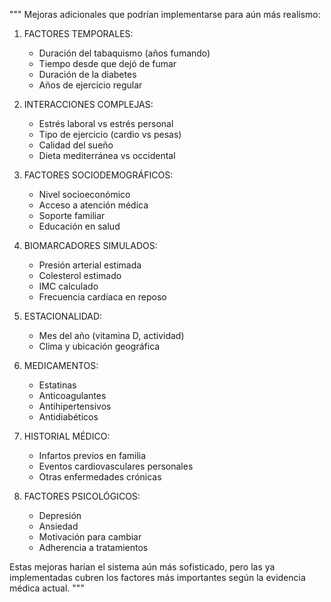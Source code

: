 """
Mejoras adicionales que podrían implementarse para aún más realismo:

1. FACTORES TEMPORALES:
   - Duración del tabaquismo (años fumando)
   - Tiempo desde que dejó de fumar
   - Duración de la diabetes
   - Años de ejercicio regular

2. INTERACCIONES COMPLEJAS:
   - Estrés laboral vs estrés personal
   - Tipo de ejercicio (cardio vs pesas)
   - Calidad del sueño
   - Dieta mediterránea vs occidental

3. FACTORES SOCIODEMOGRÁFICOS:
   - Nivel socioeconómico
   - Acceso a atención médica
   - Soporte familiar
   - Educación en salud

4. BIOMARCADORES SIMULADOS:
   - Presión arterial estimada
   - Colesterol estimado
   - IMC calculado
   - Frecuencia cardíaca en reposo

5. ESTACIONALIDAD:
   - Mes del año (vitamina D, actividad)
   - Clima y ubicación geográfica

6. MEDICAMENTOS:
   - Estatinas
   - Anticoagulantes
   - Antihipertensivos
   - Antidiabéticos

7. HISTORIAL MÉDICO:
   - Infartos previos en familia
   - Eventos cardiovasculares personales
   - Otras enfermedades crónicas

8. FACTORES PSICOLÓGICOS:
   - Depresión
   - Ansiedad
   - Motivación para cambiar
   - Adherencia a tratamientos

Estas mejoras harían el sistema aún más sofisticado, pero las ya implementadas 
cubren los factores más importantes según la evidencia médica actual.
"""
